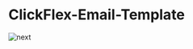 # ClickFlex-Email-Template

![next](https://github.com/imxalio/ClickFlex-Email-Template/assets/95970748/8136f202-f395-4f8e-9b62-6f48ca5b839d)
